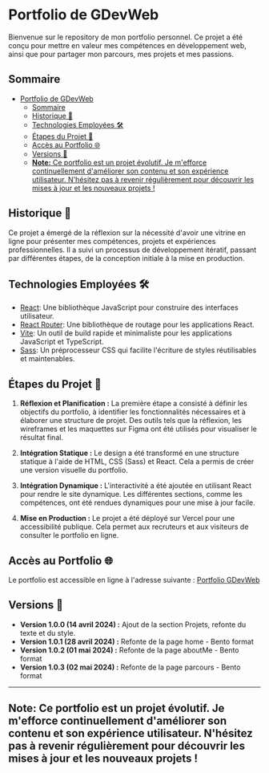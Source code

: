 # Portfolio de GDevWeb

Bienvenue sur le repository de mon portfolio personnel. Ce projet a été conçu pour mettre en valeur mes compétences en développement web, ainsi que pour partager mon parcours, mes projets et mes passions.

## Sommaire

- [Portfolio de GDevWeb](#portfolio-de-gdevweb)
  - [Sommaire](#sommaire)
  - [Historique 🚀](#historique-)
  - [Technologies Employées 🛠️](#technologies-employées-️)
  - [Étapes du Projet 📝](#étapes-du-projet-)
  - [Accès au Portfolio 🌐](#accès-au-portfolio-)
  - [Versions 🔄](#versions-)
  - [**Note:** Ce portfolio est un projet évolutif. Je m'efforce continuellement d'améliorer son contenu et son expérience utilisateur. N'hésitez pas à revenir régulièrement pour découvrir les mises à jour et les nouveaux projets !](#note-ce-portfolio-est-un-projet-évolutif-je-mefforce-continuellement-daméliorer-son-contenu-et-son-expérience-utilisateur-nhésitez-pas-à-revenir-régulièrement-pour-découvrir-les-mises-à-jour-et-les-nouveaux-projets-)

## Historique 🚀

Ce projet a émergé de la réflexion sur la nécessité d'avoir une vitrine en ligne pour présenter mes compétences, projets et expériences professionnelles. Il a suivi un processus de développement itératif, passant par différentes étapes, de la conception initiale à la mise en production.

## Technologies Employées 🛠️

- [React](https://reactjs.org/): Une bibliothèque JavaScript pour construire des interfaces utilisateur.
- [React Router](https://reactrouter.com/): Une bibliothèque de routage pour les applications React.
- [Vite](https://vitejs.dev/): Un outil de build rapide et minimaliste pour les applications JavaScript et TypeScript.
- [Sass](https://sass-lang.com/): Un préprocesseur CSS qui facilite l'écriture de styles réutilisables et maintenables.

## Étapes du Projet 📝

1. **Réflexion et Planification :** La première étape a consisté à définir les objectifs du portfolio, à identifier les fonctionnalités nécessaires et à élaborer une structure de projet. Des outils tels que la réflexion, les wireframes et les maquettes sur Figma ont été utilisés pour visualiser le résultat final.

2. **Intégration Statique :** Le design a été transformé en une structure statique à l'aide de HTML, CSS (Sass) et React. Cela a permis de créer une version visuelle du portfolio.

3. **Intégration Dynamique :** L'interactivité a été ajoutée en utilisant React pour rendre le site dynamique. Les différentes sections, comme les compétences, ont été rendues dynamiques pour une mise à jour facile.

4. **Mise en Production :** Le projet a été déployé sur Vercel pour une accessibilité publique. Cela permet aux recruteurs et aux visiteurs de consulter le portfolio en ligne.

## Accès au Portfolio 🌐

Le portfolio est accessible en ligne à l'adresse suivante : [Portfolio GDevWeb](https://gdevweb.vercel.app/)

## Versions 🔄

- **Version 1.0.0 (14 avril 2024) :** Ajout de la section Projets, refonte du texte et du style.
- **Version 1.0.1 (28 avril 2024) :** Refonte de la page home - Bento format
- **Version 1.0.2 (01 mai 2024) :** Refonte de la page aboutMe - Bento format
- **Version 1.0.3 (02 mai 2024) :** Refonte de la page parcours - Bento format

---

## **Note:** Ce portfolio est un projet évolutif. Je m'efforce continuellement d'améliorer son contenu et son expérience utilisateur. N'hésitez pas à revenir régulièrement pour découvrir les mises à jour et les nouveaux projets !
